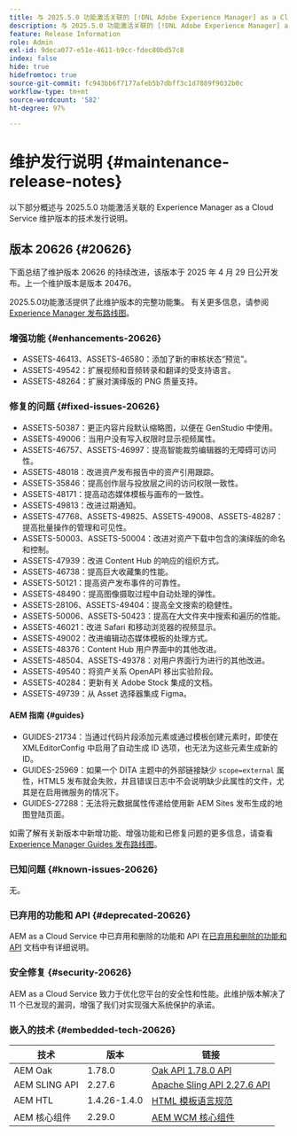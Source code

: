 ```yaml
---
title: 与 2025.5.0 功能激活关联的 [!DNL Adobe Experience Manager] as a Cloud Service 的维护发行说明。
description: 与 2025.5.0 功能激活关联的 [!DNL Adobe Experience Manager] as a Cloud Service 的维护发行说明。
feature: Release Information
role: Admin
exl-id: 9deca077-e51e-4611-b9cc-fdec80bd57c8
index: false
hide: true
hidefromtoc: true
source-git-commit: fc943bb6f7177afeb5b7dbff3c1d7889f9032b0c
workflow-type: tm+mt
source-wordcount: '582'
ht-degree: 97%

---
```


# 维护发行说明 {#maintenance-release-notes}

以下部分概述与 2025.5.0 功能激活关联的 Experience Manager as a Cloud Service 维护版本的技术发行说明。

## 版本 20626 {#20626}

下面总结了维护版本 20626 的持续改进，该版本于 2025 年 4 月 29 日公开发布。上一个维护版本是版本 20476。

2025.5.0功能激活提供了此维护版本的完整功能集。 有关更多信息，请参阅[ Experience Manager 发布路线图](https://experienceleague.adobe.com/zh-hans/docs/experience-manager-release-information/aem-release-updates/update-releases-roadmap)。

### 增强功能 {#enhancements-20626}

* ASSETS-46413、ASSETS-46580：添加了新的审核状态“预览”。
* ASSETS-49542：扩展视频和音频转录和翻译的受支持语言。
* ASSETS-48264：扩展对演绎版的 PNG 质量支持。

### 修复的问题 {#fixed-issues-20626}

* ASSETS-50387：更正内容片段默认缩略图，以便在 GenStudio 中使用。
* ASSETS-49006：当用户没有写入权限时显示视频属性。
* ASSETS-46757、ASSETS-46997：提高智能裁剪编辑器的无障碍可访问性。
* ASSETS-48018：改进资产发布报告中的资产引用跟踪。
* ASSETS-35846：提高创作层与投放层之间的访问权限一致性。
* ASSETS-48171：提高动态媒体模板与画布的一致性。
* ASSETS-49813：改进过期通知。
* ASSETS-47768、ASSETS-49825、ASSETS-49008、ASSETS-48287：提高批量操作的管理和可见性。
* ASSETS-50003、ASSETS-50004：改进对资产下载中包含的演绎版的命名和控制。
* ASSETS-47939：改进 Content Hub 的响应的组织方式。
* ASSETS-46738：提高巨大收藏集的性能。
* ASSETS-50121：提高资产发布事件的可靠性。
* ASSETS-48490：提高图像摄取过程中自动处理的弹性。
* ASSETS-28106、ASSETS-49404：提高全文搜索的稳健性。
* ASSETS-50006、ASSETS-50423：提高在大文件夹中搜索和遍历的性能。
* ASSETS-46021：改进 Safari 和移动浏览器的视频显示。
* ASSETS-49002：改进编辑动态媒体模板的处理方式。
* ASSETS-48376：Content Hub 用户界面中的其他改进。
* ASSETS-48504、ASSETS-49378：对用户界面行为进行的其他改进。
* ASSETS-49540：将资产关系 OpenAPI 移出实验阶段。
* ASSETS-40284：更新有关 Adobe Stock 集成的文档。
* ASSETS-49739：从 Asset 选择器集成 Figma。

#### AEM 指南 {#guides}

* GUIDES-21734：当通过代码片段添加元素或通过模板创建元素时，即使在 XMLEditorConfig 中启用了自动生成 ID 选项，也无法为这些元素生成新的 ID。
* GUIDES-25969：如果一个 DITA 主题中的外部链接缺少 `scope=external` 属性，HTML5 发布就会失败，并且错误日志中不会说明缺少此属性的文件，尤其是在启用微服务的情况下。
* GUIDES-27288：无法将元数据属性传递给使用新 AEM Sites 发布生成的地图登陆页面。

如需了解有关新版本中新增功能、增强功能和已修复问题的更多信息，请查看 [Experience Manager Guides 发布路线图](https://experienceleague.adobe.com/zh-hans/docs/experience-manager-guides/using/release-info/aem-guides-releases-roadmap)。

### 已知问题 {#known-issues-20626}

无。

### 已弃用的功能和 API {#deprecated-20626}

AEM as a Cloud Service 中已弃用和删除的功能和 API 在[已弃用和删除的功能和 API](/help/release-notes/deprecated-removed-features.md) 文档中有详细说明。

### 安全修复 {#security-20626}

AEM as a Cloud Service 致力于优化您平台的安全性和性能。此维护版本解决了 11 个已发现的漏洞，增强了我们对实现强大系统保护的承诺。

### 嵌入的技术 {#embedded-tech-20626}

| 技术 | 版本 | 链接 |
|---|---|---|
| AEM Oak | 1.78.0 | [Oak API 1.78.0 API](https://www.javadoc.io/doc/org.apache.jackrabbit/oak-api/1.78.0/index.html) |
| AEM SLING API | 2.27.6 | [Apache Sling API 2.27.6 API](https://www.javadoc.io/doc/org.apache.sling/org.apache.sling.api/latest/index.html) |
| AEM HTL | 1.4.26-1.4.0 | [HTML 模板语言规范](https://github.com/adobe/htl-spec) |
| AEM 核心组件 | 2.29.0 | [AEM WCM 核心组件](https://github.com/adobe/aem-core-wcm-components) |
